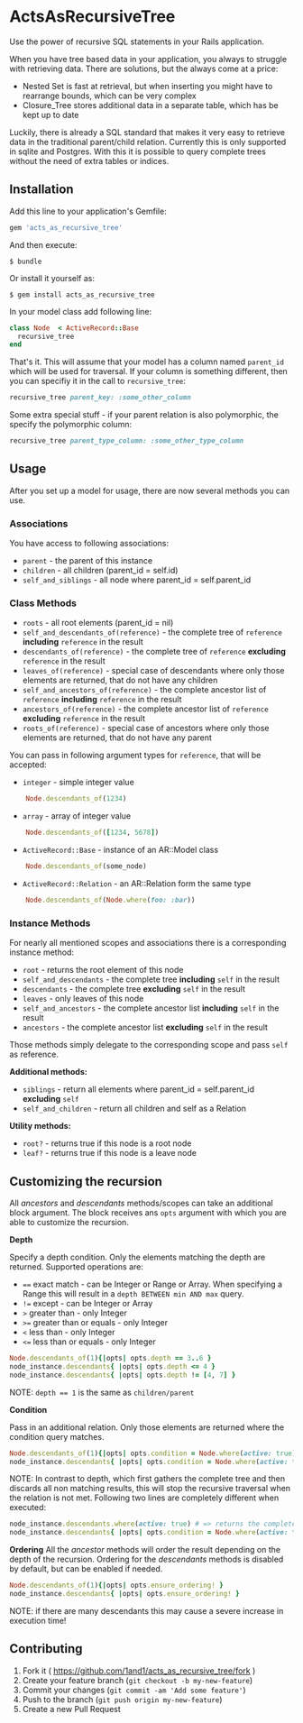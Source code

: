 # ActsAsRecursiveTree

Use the power of recursive SQL statements in your Rails application.

When you have tree based data in your application, you always to struggle with retrieving data. There are solutions, but the always come at a price:

  * Nested Set is fast at retrieval, but when inserting you might have to rearrange bounds, which can be very complex
  * Closure_Tree stores additional data in a separate table, which has be kept up to date

Luckily, there is already a SQL standard that makes it very easy to retrieve data in the traditional parent/child relation. Currently this is only supported in sqlite and Postgres. With this it is possible to query complete trees without the need of extra tables or indices.


## Installation

Add this line to your application's Gemfile:

```ruby
gem 'acts_as_recursive_tree'
```

And then execute:

    $ bundle

Or install it yourself as:

    $ gem install acts_as_recursive_tree


In your model class add following line:

```ruby
class Node  < ActiveRecord::Base
  recursive_tree
end
```
That's it. This will assume that your model has a column named `parent_id` which will be used for traversal. If your column is something different, then you can specifiy it in the call to `recursive_tree`:

```ruby
recursive_tree parent_key: :some_other_column
```

Some extra special stuff - if your parent relation is also polymorphic, the specify the polymorphic column:

```ruby
recursive_tree parent_type_column: :some_other_type_column
```

## Usage

After you set up a model for usage, there are now several methods you can use.

### Associations

You have access to following associations:

   * `parent` - the parent of this instance
   * `children` - all children (parent_id = self.id)
   * `self_and_siblings` - all node where parent_id = self.parent_id

### Class Methods

  * `roots` - all root elements (parent_id = nil)
  * `self_and_descendants_of(reference)` - the complete tree of `reference` __including__ `reference` in the result
  * `descendants_of(reference)` - the complete tree of `reference` __excluding__ `reference` in the result
  * `leaves_of(reference)` - special case of descendants where only those elements are returned, that do not have any children
  * `self_and_ancestors_of(reference)` - the complete ancestor list of `reference` __including__ `reference` in the result
  * `ancestors_of(reference)` - the complete ancestor list of `reference` __excluding__ `reference` in the result
  * `roots_of(reference)` - special case of ancestors where only those elements are returned, that do not have any parent 

You can pass in following argument types for `reference`, that will be accepted:
  * `integer` - simple integer value

```ruby
    Node.descendants_of(1234)
```

  * `array` - array of integer value

```ruby
    Node.descendants_of([1234, 5678])
```

  * `ActiveRecord::Base` - instance of an AR::Model class

```ruby
    Node.descendants_of(some_node)
```

  * `ActiveRecord::Relation` - an AR::Relation form the same type

```ruby
    Node.descendants_of(Node.where(foo: :bar))
```


### Instance Methods

For nearly all mentioned scopes and associations there is a corresponding instance method:

  * `root` - returns the root element of this node
  * `self_and_descendants` - the complete tree __including__ `self` in the result
  * `descendants` - the complete tree __excluding__ `self` in the result
  * `leaves` - only leaves of this node
  * `self_and_ancestors` - the complete ancestor list __including__ `self` in the result
  * `ancestors` - the complete ancestor list __excluding__ `self` in the result
  
Those methods simply delegate to the corresponding scope and pass `self` as reference.

__Additional methods:__
  * `siblings` - return all elements where parent_id = self.parent_id __excluding__ `self`
  * `self_and_children` - return all children and self as a Relation
  
__Utility methods:__
  * `root?` - returns true if this node is a root node
  * `leaf?` - returns true if this node is a leave node


## Customizing the recursion

All *ancestors* and *descendants* methods/scopes can take an additional block argument. The block receives ans `opts` argument with which you are able to customize the recursion.


__Depth__

Specify a depth condition. Only the elements matching the depth are returned.
Supported operations are:
  * `==` exact match - can be Integer or Range or Array. When specifying a Range this will result in a `depth BETWEEN min AND max` query. 
  * `!=` except - can be Integer or Array
  * `>` greater than - only Integer
  * `>=` greater than or equals - only Integer
  * `<` less than - only Integer
  * `<=` less than or equals - only Integer

```ruby
Node.descendants_of(1){|opts| opts.depth == 3..6 }
node_instance.descendants{ |opts| opts.depth <= 4 }
node_instance.descendants{ |opts| opts.depth != [4, 7] }
```
NOTE: `depth == 1` is the same as `children/parent`
 
__Condition__

Pass in an additional relation. Only those elements are returned where the condition query matches. 

```ruby
Node.descendants_of(1){|opts| opts.condition = Node.where(active: true) }
node_instance.descendants{ |opts| opts.condition = Node.where(active: true) }
```
NOTE: In contrast to depth, which first gathers the complete tree and then discards all non matching results, this will stop the recursive traversal when the relation is not met. Following two lines are completely different when executed: 

```ruby
node_instance.descendants.where(active: true) # => returns the complete tree and filters than out only the active ones
node_instance.descendants{ |opts| opts.condition = Node.where(active: true) } # => stops the recursion when encountering a non active node, which may return less results than the one above
```

__Ordering__
All the *ancestor* methods will order the result depending on the depth of the recursion. Ordering for the *descendants* methods is disabled by default, but can be enabled if needed.

```ruby
Node.descendants_of(1){|opts| opts.ensure_ordering! }
node_instance.descendants{ |opts| opts.ensure_ordering! }
```

NOTE: if there are many descendants this may cause a severe increase in execution time! 

  

## Contributing

1. Fork it ( https://github.com/1and1/acts_as_recursive_tree/fork )
2. Create your feature branch (`git checkout -b my-new-feature`)
3. Commit your changes (`git commit -am 'Add some feature'`)
4. Push to the branch (`git push origin my-new-feature`)
5. Create a new Pull Request
